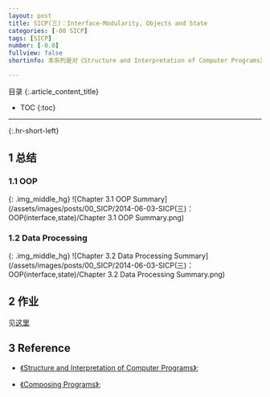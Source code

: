 ```yaml
---
layout: post
title: SICP(三)：Interface-Modularity, Objects and State
categories: [-00 SICP]
tags: [SICP]
number: [-0.0]
fullview: false
shortinfo: 本系列是对《Structure and Interpretation of Computer Programs》读书总结，作为对Program本质的学习。本文是第3篇笔记-《Interface-Modularity, Objects and State》。

---
```

目录
{:.article_content_title}


* TOC
{:toc}

---
{:.hr-short-left}

## 1 总结 ##

### 1.1 OOP ###

{: .img_middle_hg}
![Chapter 3.1 OOP Summary](/assets/images/posts/00_SICP/2014-06-03-SICP(三)：OOP(interface,state)/Chapter 3.1 OOP Summary.png)

### 1.2 Data Processing ###

{: .img_middle_hg}
![Chapter 3.2 Data Processing Summary](/assets/images/posts/00_SICP/2014-06-03-SICP(三)：OOP(interface,state)/Chapter 3.2 Data Processing Summary.png)


## 2 作业 ##

见[这里](https://github.com/shunmian/00-SICP)


## 3 Reference ##

- [《Structure and Interpretation of Computer Programs》](https://www.amazon.com/Structure-Interpretation-Computer-Programs-Engineering/dp/0262510871);

- [《Composing Programs》](http://composingprograms.com);



